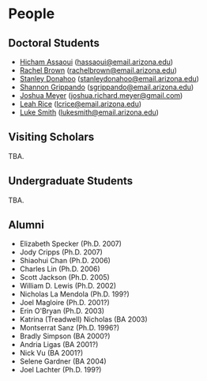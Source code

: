 # People

## Doctoral Students

-   [Hicham Assaoui](hicham.md) ([hassaoui@email.arizona.edu](mailto:hassaoui@email.arizona.edu))
-   [Rachel Brown](rachel.md) ([rachelbrown@email.arizona.edu](mailto:rachelbrown@email.arizona.edu))
-   [Stanley Donahoo](stanley.md) ([stanleydonahoo@email.arizona.edu](mailto:stanleydonahoo@email.arizona.edu))
-   [Shannon Grippando](shannon.md) ([sgrippando@email.arizona.edu](mailto:sgrippando@email.arizona.edu))
-   [Joshua Meyer](josh.md) ([joshua.richard.meyer@gmail.com](joshua.richard.meyer@gmail.com))
-   [Leah Rice](leah.md) ([lcrice@email.arizona.edu](mailto:lcrice@email.arizona.edu))
-   [Luke Smith](luke.md) ([lukesmith@email.arizona.edu](mailto:lukesmith@email.arizona.edu))

## Visiting Scholars

TBA.

## Undergraduate Students

TBA.

## Alumni

-   Elizabeth Specker (Ph.D. 2007)
-   Jody Cripps (Ph.D. 2007)
-   Shiaohui Chan (Ph.D. 2006)
-   Charles Lin (Ph.D. 2006)
-   Scott Jackson (Ph.D. 2005)
-   William D. Lewis (Ph.D. 2002)
-   Nicholas La Mendola (Ph.D. 199?)
-   Joel Magloire (Ph.D. 2001?)
-   Erin O'Bryan (Ph.D. 2003)
-   Katrina (Treadwell) Nicholas (BA 2003)
-   Montserrat Sanz (Ph.D. 1996?)
-   Bradly Simpson (BA 2000?)
-   Andria Ligas (BA 2001?)
-   Nick Vu (BA 2001?)
-   Selene Gardner (BA 2004)
-   Joel Lachter (Ph.D. 199?)


